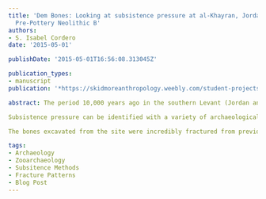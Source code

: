 ```yaml
---
title: 'Dem Bones: Looking at subsistence pressure at al-Khayran, Jordan, during the
  Pre-Pottery Neolithic B'
authors:
- S. Isabel Cordero
date: '2015-05-01'

publishDate: '2015-05-01T16:56:08.313045Z'

publication_types:
- manuscript
publication: '*https://skidmoreanthropology.weebly.com/student-projects/dem-bones-looking-at-subsistence-pressure-at-al-khayran-jordan-during-the-pre-pottery-neolithic-b*'

abstract: The period 10,000 years ago in the southern Levant (Jordan and Palestine/Israel) known as the Pre-Pottery Neolithic B (PPNB), is widely regarded as an essential transition period. It is the first place and time anywhere in the world where we have evidence of the beginning of agriculture and people living in villages year-round, instead of moving throughout the landscape following food availability. Many researchers have argued that the inhabitants of the PPNB settlements in the Middle East experienced high levels of food stress. This food stress, what archaeologists often refer to as subsistence pressure, would have been the result of a growing population living a sedentary lifestyle, and has been said to be what spurred the beginnings of herding animals in the region. I analyzed bones from a small, seasonally occupied PPNB settlement in West-Central Jordan, known as al-Khayran, in order to test the idea that the site’s occupants were experiencing subsistence pressure. My hypothesis was that, because the settlement population was likely small and temporary, the inhabitants would not have been experiencing the same food stresses as people at other sites from the time period.

Subsistence pressure can be identified with a variety of archaeological tests, including a reduction in the size of animals, an increase in younger animals being hunted, an increase in the number of different species being hunted (especially smaller and faster ones), and an increase in the processing of animal bones, in order to extract more resources from them. If al-Khayran was experiencing a similar amount of subsistence stress as contemporary sites, then there might be evidence of some or all of these patterns. I specifically looked at whether or not the individuals at al-Khayran were breaking the bones in order to extract marrow or render bone-grease from them.

The bones excavated from the site were incredibly fractured from previous exposure and their recovery during excavations, but some of these fractures could have been due to intensive resource extraction practices. It is possible to tell if fractures are perimortem (created near the time of death of an animal, as would be expected if the inhabitants of al-Khayran were processing the bones) or postmortem (occurring well after death, as would be expected if they were not created to extract resources), based on their shape. I examined the shape of the bone breaks at al-Khayran and, ultimately, only two of the 188 examined fractures potentially exhibited marrow extraction or bone-grease rendering traits. Additionally, with refitting studies of these bones, both of these fractures were determined to be postmortem, based on their proximity to other postmortem fractures. These results could not disprove my hypothesis that the inhabitants of al-Khayran were not experiencing significant food stress. They leave open the possibility that there was greater variability in subsistence pressure during the PPNB than is typically discussed in the literature.

tags:
- Archaeology
- Zooarchaeology
- Subsitence Methods
- Fracture Patterns
- Blog Post
---
```

